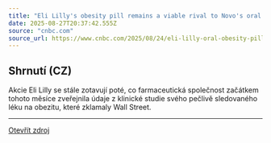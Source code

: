 ```yaml
---
title: "Eli Lilly's obesity pill remains a viable rival to Novo's oral Wegovy despite data that underwhelmed investors"
date: 2025-08-27T20:37:42.555Z
source: "cnbc.com"
source_url: https://www.cnbc.com/2025/08/24/eli-lilly-oral-obesity-pill-novo-nordisk.html
---
```


## Shrnutí (CZ)
Akcie Eli Lilly se stále zotavují poté, co farmaceutická společnost začátkem tohoto měsíce zveřejnila údaje z klinické studie svého pečlivě sledovaného léku na obezitu, které zklamaly Wall Street.

---

[Otevřít zdroj](https://www.cnbc.com/2025/08/24/eli-lilly-oral-obesity-pill-novo-nordisk.html)
